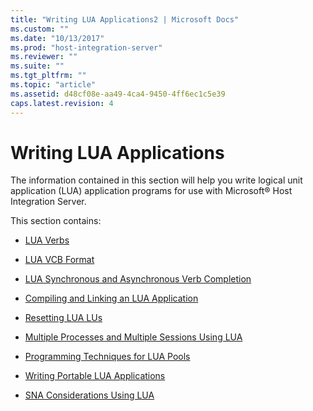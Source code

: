 ```yaml
---
title: "Writing LUA Applications2 | Microsoft Docs"
ms.custom: ""
ms.date: "10/13/2017"
ms.prod: "host-integration-server"
ms.reviewer: ""
ms.suite: ""
ms.tgt_pltfrm: ""
ms.topic: "article"
ms.assetid: d48cf08e-aa49-4ca4-9450-4ff6ec1c5e39
caps.latest.revision: 4
---
```

# Writing LUA Applications
The information contained in this section will help you write logical unit application (LUA) application programs for use with Microsoft® Host Integration Server.  
  
 This section contains:  
  
- [LUA Verbs](../core/lua-verbs.md)   
  
-   [LUA VCB Format](../core/lua-vcb-format.md)  
  
-   [LUA Synchronous and Asynchronous Verb Completion](../core/lua-synchronous-and-asynchronous-verb-completion.md)  
  
-   [Compiling and Linking an LUA Application](../core/compiling-and-linking-an-lua-application.md)  
  
-   [Resetting LUA LUs](../core/resetting-lua-lus.md)  
  
-   [Multiple Processes and Multiple Sessions Using LUA](../core/lua-multiple-processes-and-multiple-sessions.md)  
  
-   [Programming Techniques for LUA Pools](../core/programming-techniques-for-lua-pools.md)  
  
-   [Writing Portable LUA Applications](../core/writing-portable-lua-applications.md)  
  
-   [SNA Considerations Using LUA](../core/sna-considerations-with-lua.md)